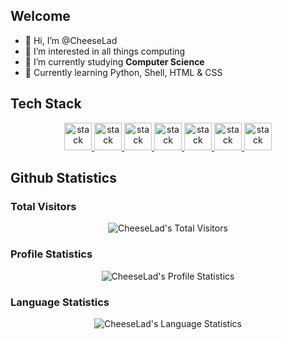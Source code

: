 ## Welcome

- 👋 Hi, I’m @CheeseLad
- 👀 I’m interested in all things computing
- 🌱 I’m currently studying <b>Computer Science</b>
- 🔨 Currently learning Python, Shell, HTML & CSS


## Tech Stack

<p align="center"> 
    <a href="https://www.w3.org/html/" target="_blank"> <img src="https://img.icons8.com/color/48/000000/html-5.png" alt="stack" width="44" height="44"/> </a> 
    <a href="https://www.w3schools.com/css/" target="_blank"> <img src="https://img.icons8.com/color/48/000000/css3.png" alt="stack" width="44" height="44"/> </a> 
    <a href="https://www.python.org" target="_blank"> <img src="https://img.icons8.com/color/48/000000/python.png" alt="stack" width="44" height="44"/> </a> 
    <a href="https://www.cprogramming.com/" target="_blank"> <img src="https://img.icons8.com/color/452/c-programming.png" alt="stack" width="44" height="44"/> </a>
    <a href="https://en.wikipedia.org/wiki/Bash_(Unix_shell)" target="_blank"> <img src="https://bashlogo.com/img/symbol/png/full_colored_light.png" alt="stack" width="44" height="44"/> </a>
    <a href="https://learn.microsoft.com/en-us/dotnet/csharp/" target="_blank"> <img src="https://miro.medium.com/v2/resize:fit:300/1*A_Hg7NPIoARg0RmdsVapqg.png" alt="stack" width="44" height="44"/> </a>
    <a href="https://developer.mozilla.org/en-US/docs/Web/JavaScript" target="_blank"> <img src="https://img.icons8.com/color/48/000000/javascript.png" alt="stack" width="44" height="44"/> </a> 
</p>

## Github Statistics

### Total Visitors

<p align="center"><img src="https://profile-counter.glitch.me/{CheeseLad}/count.svg" alt="CheeseLad's Total Visitors" /></p>

### Profile Statistics

<p align="center"><img src="https://github-readme-stats.vercel.app/api?username=CheeseLad&show_icons=true&theme=dark" alt="CheeseLad's Profile Statistics" align="center" /></p>

### Language Statistics

<p align="center"><img align="center" src="https://github-readme-stats.vercel.app/api/top-langs?username=cheeselad&show_icons=true&locale=en&text_color=ffffff&layout=compact&theme=dark" alt="CheeseLad's Language Statistics" bg_color=#808080/></p>


<!---
CheeseLad/CheeseLad is a ✨ special ✨ repository because its `README.md` (this file) appears on your GitHub profile.
You can click the Preview link to take a look at your changes.
--->

